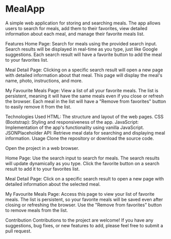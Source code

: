 # MealApp
A simple web application for storing and searching meals. The app allows users to search for meals, add them to their favorites, view detailed information about each meal, and manage their favorite meals list.

Features
Home Page: Search for meals using the provided search input. Search results will be displayed in real-time as you type, just like Google suggestions. Each search result will have a favorite button to add the meal to your favorites list.

Meal Detail Page: Clicking on a specific search result will open a new page with detailed information about that meal. This page will display the meal's name, photo, instructions, and more.

My Favourite Meals Page: View a list of all your favorite meals. The list is persistent, meaning it will have the same meals even if you close or refresh the browser. Each meal in the list will have a "Remove from favorites" button to easily remove it from the list.

Technologies Used
HTML: The structure and layout of the web pages.
CSS (Bootstrap): Styling and responsiveness of the app.
JavaScript: Implementation of the app's functionality using vanilla JavaScript.
JSONPlaceholder API: Retrieve meal data for searching and displaying meal information.
Usage
Clone the repository or download the source code.

Open the project in a web browser.

Home Page: Use the search input to search for meals. The search results will update dynamically as you type. Click the favorite button on a search result to add it to your favorites list.

Meal Detail Page: Click on a specific search result to open a new page with detailed information about the selected meal.

My Favourite Meals Page: Access this page to view your list of favorite meals. The list is persistent, so your favorite meals will be saved even after closing or refreshing the browser. Use the "Remove from favorites" button to remove meals from the list.

Contribution
Contributions to the project are welcome! If you have any suggestions, bug fixes, or new features to add, please feel free to submit a pull request.
